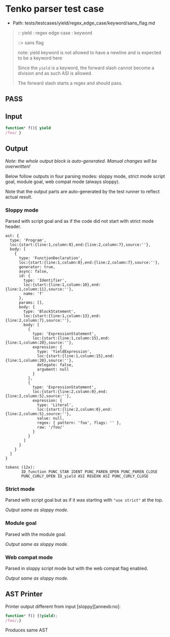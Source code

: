 # Tenko parser test case

- Path: tests/testcases/yield/regex_edge_case/keyword/sans_flag.md

> :: yield : regex edge case : keyword
>
> ::> sans flag
>
> note: yield keyword is not allowed to have a newline and is expected to be a keyword here
>
> Since the `yield` is a keyword, the forward slash cannot become a division and as such ASI is allowed.
>
> The forward slash starts a regex and should pass.

## PASS

## Input


`````js
function* f(){ yield
/foo/ }
`````

## Output

_Note: the whole output block is auto-generated. Manual changes will be overwritten!_

Below follow outputs in four parsing modes: sloppy mode, strict mode script goal, module goal, web compat mode (always sloppy).

Note that the output parts are auto-generated by the test runner to reflect actual result.

### Sloppy mode

Parsed with script goal and as if the code did not start with strict mode header.

`````
ast: {
  type: 'Program',
  loc:{start:{line:1,column:0},end:{line:2,column:7},source:''},
  body: [
    {
      type: 'FunctionDeclaration',
      loc:{start:{line:1,column:0},end:{line:2,column:7},source:''},
      generator: true,
      async: false,
      id: {
        type: 'Identifier',
        loc:{start:{line:1,column:10},end:{line:1,column:11},source:''},
        name: 'f'
      },
      params: [],
      body: {
        type: 'BlockStatement',
        loc:{start:{line:1,column:13},end:{line:2,column:7},source:''},
        body: [
          {
            type: 'ExpressionStatement',
            loc:{start:{line:1,column:15},end:{line:1,column:20},source:''},
            expression: {
              type: 'YieldExpression',
              loc:{start:{line:1,column:15},end:{line:1,column:20},source:''},
              delegate: false,
              argument: null
            }
          },
          {
            type: 'ExpressionStatement',
            loc:{start:{line:2,column:0},end:{line:2,column:5},source:''},
            expression: {
              type: 'Literal',
              loc:{start:{line:2,column:0},end:{line:2,column:5},source:''},
              value: null,
              regex: { pattern: 'foo', flags: '' },
              raw: '/foo/'
            }
          }
        ]
      }
    }
  ]
}

tokens (12x):
       ID_function PUNC_STAR IDENT PUNC_PAREN_OPEN PUNC_PAREN_CLOSE
       PUNC_CURLY_OPEN ID_yield ASI REGEXN ASI PUNC_CURLY_CLOSE
`````

### Strict mode

Parsed with script goal but as if it was starting with `"use strict"` at the top.

_Output same as sloppy mode._

### Module goal

Parsed with the module goal.

_Output same as sloppy mode._

### Web compat mode

Parsed in sloppy script mode but with the web compat flag enabled.

_Output same as sloppy mode._

## AST Printer

Printer output different from input [sloppy][annexb:no]:

````js
function* f() {(yield);
/foo/;}
````

Produces same AST
